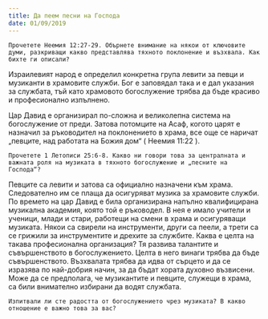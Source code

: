 ```yaml
---
title: Да пеем песни на Господа
date: 01/09/2019
---
```


`Прочетете Неемия 12:27-29. Обърнете внимание на някои от ключовите думи, разкриващи какво представлява тяхното поклонение и възхвала. Как бихте ги описали?`

Израилевият народ е определил конкретна група левити за певци и музиканти в храмовите служби. Бог е заповядал така и е дал указания за службата, тъй като храмовото богослужение трябва да бъде красиво и професионално изпълнено.

Цар Давид е организирал по-сложна и великолепна система на богослужение от преди. Затова потомците на Асаф, когото царят е назначил за ръководител на поклонението в храма, все още се наричат „певците, над работата на Божия дом“ ( Неемия 11:22 ).

`Прочетете 1 Летописи 25:6-8. Какво ни говори това за централната и важната роля на музиката в тяхното богослужение и „песните на Господа“?`

Певците са левити и затова са официално назначени към храма. Следователно им се плаща да осигуряват музика за храмовите служби. По времето на цар Давид е била организирана напълно квалифицирана музикална академия, която той е ръководел. В нея е имало учители и ученици, млади и стари, работещи на смени в храма и осигуряващи музиката. Някои са свирели на инструменти, други са пеели, а трети са се грижили за инструментите и дрехите за службите. Каква е целта на такава професионална организация? Тя развива талантите и съвършенството в богослужението. Целта в него винаги трябва да бъде съвършенството. Възхвалата трябва да идва от сърцето и да се изразява по най-добрия начин, за да бъдат хората духовно възвисени. Може да се предполага, че музикантите и певците, служещи в храма, са били внимателно избирани да водят службата.

`Изпитвали ли сте радостта от богослужението чрез музиката? В какво отношение е важно това за вас?`